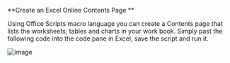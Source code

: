 **Create an Excel Online Contents Page **

Using Office Scripts macro language you can create a Contents page that lists the worksheets, tables and charts in your work book. Simply past the following code into the code pane in Excel, save the script and run it.

![image](https://user-images.githubusercontent.com/47678539/130545223-3e33961f-8a0b-4ab8-9d51-a854c9eb281e.png)

